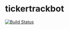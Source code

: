 # tickertrackbot

[![Build Status](https://travis-ci.com/perunnial/tickertrackbot.svg?branch=main)](https://travis-ci.com/perunnial/tickertrackbot)
